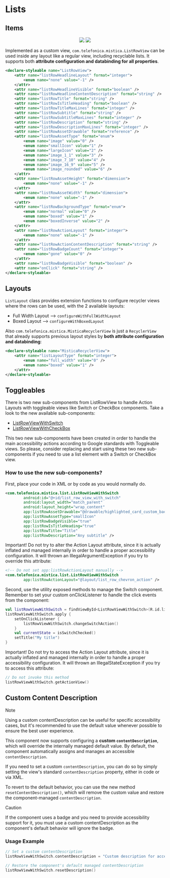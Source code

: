 # Lists

## Items

<p align="center">
   <img src="../../../../../../../../doc/images/lists/lists-light.gif" />
   <img src="../../../../../../../../doc/images/lists/lists-dark.gif" />
</p>

Implemented as a custom view, `com.telefonica.mistica.ListRowView` can be used inside any layout like a regular view, including recyclable lists. It supports both **attribute configuration and databinding for all properties**.

```xml
<declare-styleable name="ListRowView">
	<attr name="listRowHeadlineLayout" format="integer">
		<enum name="none" value="-1" />
	</attr>
	<attr name="listRowHeadlineVisible" format="boolean" />
	<attr name="listRowHeadlineContentDescription" format="string" />
	<attr name="listRowTitle" format="string" />
	<attr name="listRowIsTitleHeading" format="boolean" />
	<attr name="listRowTitleMaxLines" format="integer" />
	<attr name="listRowSubtitle" format="string" />
	<attr name="listRowSubtitleMaxLines" format="integer" />
	<attr name="listRowDescription" format="string" />
	<attr name="listRowDescriptionMaxLines" format="integer" />
	<attr name="listRowAssetDrawable" format="reference" />
	<attr name="listRowAssetType" format="enum">
		<enum name="image" value="0" />
		<enum name="smallIcon" value="1" />
		<enum name="largeIcon" value="2" />
		<enum name="image_1_1" value="3" />
		<enum name="image_7_10" value="4" />
		<enum name="image_16_9" value="5" />
		<enum name="image_rounded" value="6" />
	</attr>
	<attr name="listRowAssetHeight" format="dimension">
		<enum name="none" value="-1" />
	</attr>
	<attr name="listRowAssetWidth" format="dimension">
		<enum name="none" value="-1" />
	</attr>
	<attr name="listRowBackgroundType" format="enum">
		<enum name="normal" value="0" />
		<enum name="boxed" value="1" />
		<enum name="boxedInverse" value="2" />
	</attr>
	<attr name="listRowActionLayout" format="integer">
		<enum name="none" value="-1" />
	</attr>
	<attr name="listRowActionContentDescription" format="string" />
	<attr name="listRowBadgeCount" format="integer">
		<enum name="gone" value="0" />
	</attr>
	<attr name="listRowBadgeVisible" format="boolean" />
	<attr name="onClick" format="string" />
</declare-styleable>
```

## Layouts

`ListLayout` class provides extension functions to configure recycler views where the rows can be used, with the 2 available layouts:
* Full Width Layout --> `configureWithFullWidthLayout`
* Boxed Layout --> `configureWithBoxedLayout`

Also `com.telefonica.mistica.MisticaRecyclerView` is just a `RecyclerView` that already supports previous layout styles by **both attribute configuration and databinding**:
```xml
<declare-styleable name="MisticaRecyclerView">
    <attr name="listLayoutType" format="integer">
        <enum name="full_width" value="0" />
        <enum name="boxed" value="1" />
    </attr>
</declare-styleable>
```

## Toggleables
There is two new sub-components from ListRowView to handle Action Layouts with toggleable views like Switch or CheckBox components.
Take a look to the new available sub-components:
* [ListRowViewWithSwitch](ListRowViewWithSwitch.kt)
* [ListRowViewWithCheckBox](ListRowViewWithCheckBox.kt)

This two new sub-components have been created in order to handle the main accessibility actions according to Google standards with Toggleable views. So 
please, consider replacing and start using these two new sub-components if you need to use a list element with a Switch or CheckBox view.

### How to use the new sub-components?
First, place your code in XML or by code as you would normally do.
```xml
<com.telefonica.mistica.list.ListRowViewWithSwitch
		android:id="@+id/list_row_view_with_switch"
		android:layout_width="match_parent"
		android:layout_height="wrap_content"
		app:listRowAssetDrawable="@drawable/highlighted_card_custom_background"
		app:listRowAssetType="smallIcon"
		app:listRowBadgeVisible="true"
		app:listRowIsTitleHeading="true"
		app:listRowTitle="Title"
		app:listRowDescription="Any subtitle" />
```

Important! Do not try to alter the Action Layout attribute, since it is actually inflated and managed internally in order to handle a proper accessibility 
configuration. It will thrown an IllegalArgumentException if you try to override this attribute:
```xml
<!-- Do not set app:listRowActionLayout manually -->
<com.telefonica.mistica.list.ListRowViewWithSwitch 
        app:listRowActionLayout="@layout/list_row_chevron_action" />
```
Second, use the utility exposed methods to manage the Switch component. Remember to set your custom onClickListener to handle the click events from the 
component:
```kotlin
val listRowViewWithSwitch = findViewById<ListRowViewWithSwitch>(R.id.list_row_view_with_switch)
listRowViewWithSwitch.apply {
    setOnClickListener {
        listRowViewWithSwitch.changeSwitchAction()
    }
    val currentState = isSwitchChecked()
    setTitle("My title")
}
```

Important! Do not try to access the Action Layout attribute,  since it is actually inflated and managed internally in order to handle a proper accessibility
configuration. It will thrown an IllegalStateException if you try to access this attribute:
```kotlin
// Do not invoke this method
listRowViewWithSwitch.getActionView()
```

## Custom Content Description
> [!NOTE]
> Using a custom contentDescription can be useful for specific accessibility cases, but it's recommended to use the default value whenever possible to ensure the best user experience.

This component now supports configuring a **custom `contentDescription`**, which will override the internally managed default value. By default, the component automatically assigns and manages an accessible `contentDescription`.

If you need to set a custom `contentDescription`, you can do so by simply setting the view's standard `contentDescription` property, either in code or via XML.

To revert to the default behavior, you can use the new method `resetContentDescription()`, which will remove the custom value and restore the component-managed `contentDescription`.

> [!CAUTION]
> If the component uses a badge and you need to provide accessibility support for it, you must use a custom contentDescription as the component's default
> behavior will ignore the badge.

### Usage Example

```kotlin
// Set a custom contentDescription
listRowViewWithSwitch.contentDescription = "Custom description for accessibility"

// Restore the component's default managed contentDescription
listRowViewWithSwitch.resetDescription()
```

